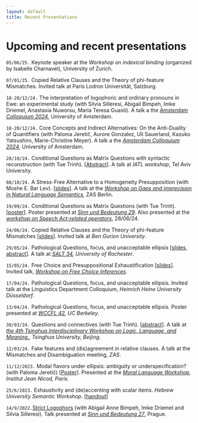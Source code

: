 ```yaml
---
layout: default
title: Recent Presentations
---
```






# Upcoming and recent presentations 

`05/06/25.`  Keynote speaker at the *Workshop on indexical binding* (organized by Isabelle Charnavel), University of Zurich.


`07/01/25.` Copied Relative Clauses and the Theory of phi-feature Mismatches.  Invited talk at Paris Lodron Universität, Salzburg.


`18-20/12/24.`  The interpretation of logophoric and ordinary pronouns in Ewe: an experimental study
 (with Silvia Silleresi, Abigail Bimpeh, Imke Driemel, Anastasia Nuworsu, Maria Teresa Guasti).
  A talk a the *[Amsterdam Colloquium 2024](https://events.illc.uva.nl/AC/AC2024/Conference/)*,  University of Amsterdam.

`18-20/12/24.`  Core Concepts and Indirect Alternatives:
On the Anti-Duality of Quantifiers
 (with Paloma Jeretič, Aurore Gonzalez, Uli Sauerland, Kazuko Yatsushiro, Marie-Christine Meyer).   A talk a the *[Amsterdam Colloquium 2024](https://events.illc.uva.nl/AC/AC2024/Conference/)*,  University of Amsterdam.



`28/10/24.`  Conditional Questions as Matrix Questions with syntactic reconstruction (with Tue Trinh).
 [[Abstract](https://www.dropbox.com/scl/fi/0e5hjw2bs092kvkqwixms/IATL_abstract_Conditional-Questions.pdf?rlkey=7swkswvdma23byz01o3autow6&dl=0)]. A talk at *IATL workshop*,  Tel Aviv University. 

`08/10/24.`  A Stress-Free Alternative to a Homogeneity Presupposition  (with Moshe E. Bar Lev).
 [[slides](https://www.dropbox.com/scl/fi/flpj2wvvwrfgji17m4icu/A-stress-free-alternative-to-Homogeneity.pdf?rlkey=7gz3w3runxhyulrby712mjhax&dl=0)]. A talk at the *[Workshop on Gaps and imprecision in Natural Language Semantics](https://gaps-and-imprecision.netlify.app/)*,  ZAS Berlin. 


`19/09/24.`  Conditional Questions as Matrix Questions (with Tue Trinh).
 [[poster](https://www.dropbox.com/s/fwhdzr61lu39kjp/BASSI_TRINH_SARO_poster.pdf?dl=0)]. Poster presented at *[Sinn und Bedeutung 29](https://sub29.unime.it/)*.
 Also presented at the *[workshop on Speech Act-related operators](https://www.trinhhuutue.com/wp-content/uploads/2024/06/saro-program-final.pdf)*, 28/06/24.
 
 
 
 [hello hello]: #
 
 [comment]: <> (This is a comment, it will not be included)

 
 

`24/06/24.`  Copied Relative Clauses and the Theory of phi-feature Mismatches
 [[slides](https://www.dropbox.com/scl/fi/iug6z03h3d1kz7jphdug6/Slides_Invited_Talk_BGU.pdf?rlkey=mvoefm3wrt15f66gseaf7q8xm&dl=0)]. Invited talk at *Ben Gurion University*. 

`29/05/24.`  Pathological Questions, focus, and unacceptable ellipsis
[[slides](https://www.dropbox.com/scl/fi/vu9aqo0ng6a9we8u4nhqp/Bassi_SALT34-Rochester_slides.pdf?rlkey=5vp8v72cocjw5jqxia4int386&dl=0), 
[abstract](https://www.dropbox.com/scl/fi/stuv4sw35ss78xlmhmeu6/Abstract-Pathological-Questions-focus-and-unacceptable-ellipsis.pdf?rlkey=t2tnh0ifvb9l17vdja8s6irbs&dl=0)]. A talk at *[SALT 34](https://saltconf.github.io/salt34), University of Rochester*. 

`15/05/24.`  Free Choice and Presuppositional Exhaustification
[[slides](https://www.dropbox.com/scl/fi/76m4mqa64yxkcwds18gez/FC-and-Pex_workshop_15-5-24_slides.pdf?rlkey=n5y73cnnt2k2upb1bc22z6cie&dl=0)]. Invited talk,   *[Workshop on Free Choice Inferences](https://sites.google.com/view/acquisitiondisjunctionromanian/fc-workshop)*. 

`17/04/24.`  Pathological Questions, focus, and unacceptable ellipsis. Invited talk at the Linguistics Department Colloquium, *Heinrich Heine University Düsseldorf*. 

`13/04/24.`  Pathological Questions, focus, and unacceptable ellipsis. 
 Poster presented at *[WCCFL 42](https://www.wccfl42.com/home), UC Berkeley*. 

`30/03/24.`  Questions and connectives (with Tue Trinh). [[abstract](https://www.dropbox.com/scl/fi/y6f7aojfcn987hhytin68/TLLM_2024_paper_38.pdf?rlkey=mnvnvb47gsj89ec9wolv5vqrr&dl=0
)]. A talk at 
*[the 4th Tsinghua Interdisciplinary Workshop on Logic, Language, and Meaning.](https://tsinghualogic.net/JRC/tllm/2024connectives/), Tsinghua University, Beijing*. 

<!-- 
ergegr ior weor e nj -->

`12/03/24.`  Fake features and (dis)agreement in relative clauses.
A talk at the Mismatches and Disambiguation meeting, *ZAS*. 

`11/12/2023.` Modal flavors under ellipsis: ambiguity or underspecification? (with Paloma Jeretič) [[Poster](https://www.dropbox.com/scl/fi/7aec2kk0mem4a6bucqj0t/poster-modals_under_ellipsis.pdf?rlkey=izl2w1qjx9rtsia39a7mcdjj3&dl=0)].  Presented at  the *[Moral Language Workshop](https://www.dropbox.com/scl/fi/9fga8twozfypck2rbrpf7/Modal-flavors-under-ellipsis-ambiguity-or-underspecification.pdf?rlkey=eslrrrjbt7hdkgsc288rzphw1&dl=0), Institut Jean Nicod, Paris*. 

<!-- 
`19/7/2023.` Towards a theory of movement dependencies without movement in Meaning First.  *CreteLing Workshop on Meaning First*.  [[slides](https://www.dropbox.com/scl/fi/632vnnt756k9e3txu1wwu/On_Movement_CreteLing-workshop.pdf?rlkey=91j6szp9ysja4acjywz1th20l&dl=0)]
 -->
 
`25/6/2023.` Exhaustivity and (de)accenting with scalar items. *Hebrew University Semantic Workshop*.  [[handout](https://www.dropbox.com/scl/fi/qk6fe1dcloo4vkqdkmj5x/Exhaustivity-and-de-accenting-with-scalar-items.pdf?rlkey=re8wbd1kikb8khcdzuva370cd&dl=0)]


`14/9/2022.`[Strict Logophors](https://drive.google.com/file/d/1KBFjmoAOvqbtSWfL2XjdFYEG2FvVNphJ/view) (with Abigail Anne Bimpeh, Imke Driemel and Silvia Silleresi). Talk presented at *[Sinn und Bedeutung 27](https://sub27.ff.cuni.cz/)*, Prague.




<!-- 
dgdgiwog woef wv b
 -->